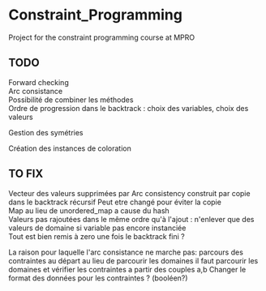 # Constraint_Programming
Project for the constraint programming course at MPRO

## TODO
Forward checking<br> 
Arc consistance<br> 
Possibilité de combiner les méthodes<br> 
Ordre de progression dans le backtrack : choix des variables, choix des valeurs

Gestion des symétries

Création des instances de coloration

## TO FIX
Vecteur des valeurs supprimées par Arc consistency construit par copie dans le backtrack récursif
Peut etre changé pour éviter la copie<br>
Map au lieu de unordered_map a cause du hash<br>
Valeurs pas rajoutées dans le même ordre qu'à l'ajout : n'enlever que des valeurs de domaine si variable pas encore instanciée<br>
Tout est bien remis à zero une fois le backtrack fini ?


La raison pour laquelle l'arc consistance ne marche pas:
parcours des contraintes au départ au lieu de parcourir les domaines
il faut parcourir les domaines et vérifier les contraintes a partir des couples a,b
Changer le format des données pour les contraintes ? (booléen?)